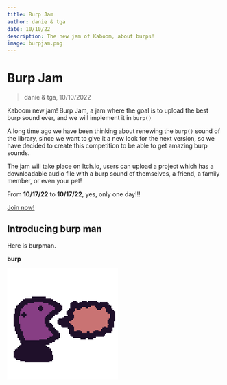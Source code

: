 ```yaml
---
title: Burp Jam
author: danie & tga
date: 10/10/22
description: The new jam of Kaboom, about burps!
image: burpjam.png
---
```


# Burp Jam

> danie & tga, 10/10/2022

Kaboom new jam! Burp Jam, a jam where the goal is to upload the best burp sound ever, and we will implement it in `burp()`

A long time ago we have been thinking about renewing the `burp()` sound of the library, since we want to give it a new look for the next version, so we have decided to create this competition to be able to get amazing burp sounds.

The jam will take place on Itch.io, users can upload a project which has a downloadable audio file with a burp sound of themselves, a friend, a family member, or even your pet!

From **10/17/22** to **10/17/22**, yes, only one day!!!

[Join now!](https://itch.io/jam/burp)

## Introducing burp man

Here is burpman.

**burp**

![](burp-jam/burpman.png)
